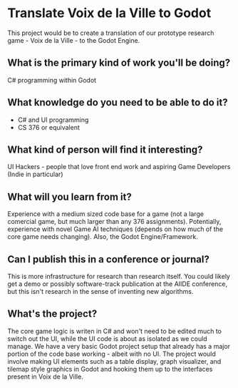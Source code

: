 Translate Voix de la Ville to Godot
===================
This project would be to create a translation of our prototype research game - Voix de la Ville - to the Godot Engine. 

What is the primary kind of work you'll be doing?
----------
C# programming within Godot

What knowledge do you need to be able to do it?
-------------
- C# and UI programming
- CS 376 or equivalent

What kind of person will find it interesting?
-----------
UI Hackers - people that love front end work and aspiring Game Developers (Indie in particular)

What will you learn from it?
------------
Experience with a medium sized code base for a game (not a large comercial game, but much larger than any 376 assignments). Potentially, experience with novel Game AI techniques (depends on how much of the core game needs changing). Also, the Godot Engine/Framework.

Can I publish this in a conference or journal?
-------
This is more infrastructure for research than research itself. You could likely get a demo or possibly software-track publication at the AIIDE conference, but this isn't research in the sense of inventing new algorithms.

What's the project?
----------
The core game logic is writen in C# and won't need to be edited much to switch out the UI, while the UI code is about as isolated as we could manage. We have a very basic Godot project setup that already has a major portion of the code base working - albeit with no UI. The project would involve making UI elements such as a table display, graph visualizer, and tilemap style graphics in Godot and hooking them up to the interfaces present in Voix de la Ville.
